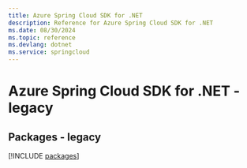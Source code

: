 ```yaml
---
title: Azure Spring Cloud SDK for .NET
description: Reference for Azure Spring Cloud SDK for .NET
ms.date: 08/30/2024
ms.topic: reference
ms.devlang: dotnet
ms.service: springcloud
---
```

# Azure Spring Cloud SDK for .NET - legacy
## Packages - legacy
[!INCLUDE [packages](spring-cloud-index.md)]
